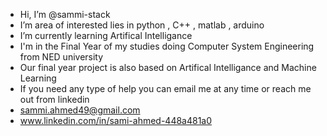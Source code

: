 - Hi, I’m @sammi-stack
- I’m area of interested lies in python , C++ , matlab , arduino
- I’m currently learning Artifical Intelligance
- I'm in the Final Year of my studies doing Computer System Engineering from NED university
- Our final year project is also based on Artifical Intelligance and Machine Learning
- If you need any type of help you can email me at any time or reach me out from linkedin
- sammi.ahmed49@gmail.com
- www.linkedin.com/in/sami-ahmed-448a481a0

<!---
sammi-stack/sammi-stack is a ✨ special ✨ repository because its `README.md` (this file) appears on your GitHub profile.
You can click the Preview link to take a look at your changes.
--->
